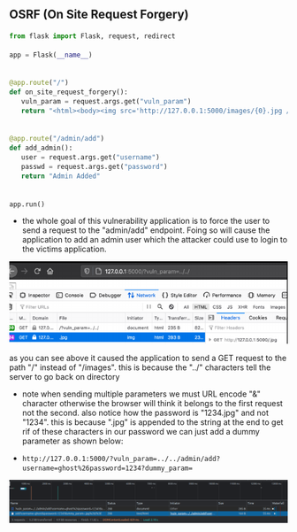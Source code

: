 ## OSRF (On Site Request Forgery)
 
 
 ```python
from flask import Flask, request, redirect

app = Flask(__name__)


@app.route("/")
def on_site_request_forgery():
    vuln_param = request.args.get("vuln_param")
    return "<html><body><img src='http://127.0.0.1:5000/images/{0}.jpg /> '</body></html>".format(vuln_param)


@app.route("/admin/add")
def add_admin():
    user = request.args.get("username")
    passwd = request.args.get("password")
    return "Admin Added"


app.run()

 ```
 
 
 - the whole goal of this vulnerability application is to force the user to send a request to the "admin/add" endpoint. Foing so will cause the application to add an admin user which the attacker could use to login to the victims application.
 
 
 ![This is an image](pic1.png)
 
 as you can see above it caused the application to send a GET request to the path "/" instead of "/images". this is because the "../" characters tell the server to go back on directory
 
 
- note when sending multiple parameters we must URL encode "&" character otherwise the browser will think it belongs to the first request not the second. also notice how the password is "1234.jpg" and not "1234". this is because ".jpg" is appended to the string at the end to get rif of these characters in our password we can just add a dummy parameter as shown below: 

 - `http://127.0.0.1:5000/?vuln_param=../../admin/add?username=ghost%26password=1234?dummy_param=`
 
 ![This is an image](pic2.png)

